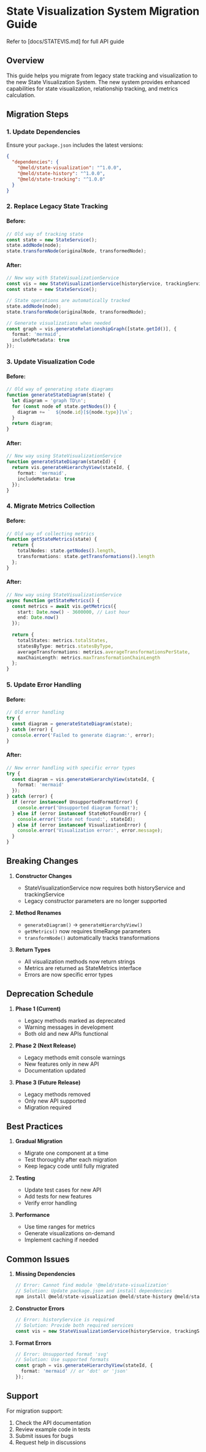 # State Visualization System Migration Guide

Refer to [docs/STATEVIS.md] for full API guide

## Overview

This guide helps you migrate from legacy state tracking and visualization to the new State Visualization System. The new system provides enhanced capabilities for state visualization, relationship tracking, and metrics calculation.

## Migration Steps

### 1. Update Dependencies

Ensure your `package.json` includes the latest versions:

```json
{
  "dependencies": {
    "@meld/state-visualization": "^1.0.0",
    "@meld/state-history": "^1.0.0",
    "@meld/state-tracking": "^1.0.0"
  }
}
```

### 2. Replace Legacy State Tracking

#### Before:
```typescript
// Old way of tracking state
const state = new StateService();
state.addNode(node);
state.transformNode(originalNode, transformedNode);
```

#### After:
```typescript
// New way with StateVisualizationService
const vis = new StateVisualizationService(historyService, trackingService);
const state = new StateService();

// State operations are automatically tracked
state.addNode(node);
state.transformNode(originalNode, transformedNode);

// Generate visualizations when needed
const graph = vis.generateRelationshipGraph([state.getId()], {
  format: 'mermaid',
  includeMetadata: true
});
```

### 3. Update Visualization Code

#### Before:
```typescript
// Old way of generating state diagrams
function generateStateDiagram(state) {
  let diagram = 'graph TD\n';
  for (const node of state.getNodes()) {
    diagram += `  ${node.id}[${node.type}]\n`;
  }
  return diagram;
}
```

#### After:
```typescript
// New way using StateVisualizationService
function generateStateDiagram(stateId) {
  return vis.generateHierarchyView(stateId, {
    format: 'mermaid',
    includeMetadata: true
  });
}
```

### 4. Migrate Metrics Collection

#### Before:
```typescript
// Old way of collecting metrics
function getStateMetrics(state) {
  return {
    totalNodes: state.getNodes().length,
    transformations: state.getTransformations().length
  };
}
```

#### After:
```typescript
// New way using StateVisualizationService
async function getStateMetrics() {
  const metrics = await vis.getMetrics({
    start: Date.now() - 3600000, // Last hour
    end: Date.now()
  });
  
  return {
    totalStates: metrics.totalStates,
    statesByType: metrics.statesByType,
    averageTransformations: metrics.averageTransformationsPerState,
    maxChainLength: metrics.maxTransformationChainLength
  };
}
```

### 5. Update Error Handling

#### Before:
```typescript
// Old error handling
try {
  const diagram = generateStateDiagram(state);
} catch (error) {
  console.error('Failed to generate diagram:', error);
}
```

#### After:
```typescript
// New error handling with specific error types
try {
  const diagram = vis.generateHierarchyView(stateId, {
    format: 'mermaid'
  });
} catch (error) {
  if (error instanceof UnsupportedFormatError) {
    console.error('Unsupported diagram format');
  } else if (error instanceof StateNotFoundError) {
    console.error('State not found:', stateId);
  } else if (error instanceof VisualizationError) {
    console.error('Visualization error:', error.message);
  }
}
```

## Breaking Changes

1. **Constructor Changes**
   - StateVisualizationService now requires both historyService and trackingService
   - Legacy constructor parameters are no longer supported

2. **Method Renames**
   - `generateDiagram()` → `generateHierarchyView()`
   - `getMetrics()` now requires timeRange parameters
   - `transformNode()` automatically tracks transformations

3. **Return Types**
   - All visualization methods now return strings
   - Metrics are returned as StateMetrics interface
   - Errors are now specific error types

## Deprecation Schedule

1. **Phase 1 (Current)**
   - Legacy methods marked as deprecated
   - Warning messages in development
   - Both old and new APIs functional

2. **Phase 2 (Next Release)**
   - Legacy methods emit console warnings
   - New features only in new API
   - Documentation updated

3. **Phase 3 (Future Release)**
   - Legacy methods removed
   - Only new API supported
   - Migration required

## Best Practices

1. **Gradual Migration**
   - Migrate one component at a time
   - Test thoroughly after each migration
   - Keep legacy code until fully migrated

2. **Testing**
   - Update test cases for new API
   - Add tests for new features
   - Verify error handling

3. **Performance**
   - Use time ranges for metrics
   - Generate visualizations on-demand
   - Implement caching if needed

## Common Issues

1. **Missing Dependencies**
   ```typescript
   // Error: Cannot find module '@meld/state-visualization'
   // Solution: Update package.json and install dependencies
   npm install @meld/state-visualization @meld/state-history @meld/state-tracking
   ```

2. **Constructor Errors**
   ```typescript
   // Error: historyService is required
   // Solution: Provide both required services
   const vis = new StateVisualizationService(historyService, trackingService);
   ```

3. **Format Errors**
   ```typescript
   // Error: Unsupported format 'svg'
   // Solution: Use supported formats
   const graph = vis.generateHierarchyView(stateId, {
     format: 'mermaid' // or 'dot' or 'json'
   });
   ```

## Support

For migration support:
1. Check the API documentation
2. Review example code in tests
3. Submit issues for bugs
4. Request help in discussions 